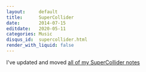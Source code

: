 ```yaml
---
layout:     default
title:      SuperCollider
date:       2014-07-15
editdate:   2020-05-11
categories: Music
disqus_id:  supercollider.html
render_with_liquid: false
---
```


I've updated and moved [all of my SuperCollider notes](https://github.com/magnusviri/supercollider_files)